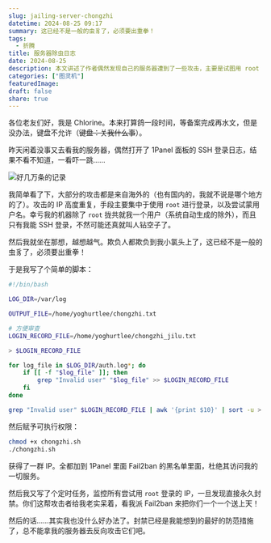 ```yaml
---
slug: jailing-server-chongzhi
datetime: 2024-08-25 09:17
summary: 这已经不是一般的虫豸了，必须要出重拳！
tags:
  - 折腾
title: 服务器除虫日志
date: 2024-08-25
description: 本文讲述了作者偶然发现自己的服务器遭到了一些攻击，主要是试图用 root 和不存在的用户名登录等。作者对之十分生气，于是写了一个脚本扫描了攻击者的 IP，使用 Fail2ban 将其永久封禁，同时设置了定时任务对试图用 root 登录的攻击者进行封禁。
categories: ["图灵机"]
featuredImage: 
draft: false
share: true
---
```


各位老友们好，我是 Chlorine。本来打算鸽一段时间，等备案完成再水文，但是没办法，键盘不允许（~~键盘：关我什么事~~）。

昨天闲着没事又去看我的服务器，偶然打开了 1Panel 面板的 SSH 登录日志，结果不看不知道，一看吓一跳……

![](https://img.clnya.fun/IMG-20240825090708.webp "好几万条的记录")

我简单看了下，大部分的攻击都是来自海外的（也有国内的，我就不说是哪个地方的了）。攻击的 IP 高度重复，手段主要集中于使用 `root` 进行登录，以及尝试蒙用户名。幸亏我的机器除了 `root` 拢共就我一个用户（系统自动生成的除外），而且只有我能 SSH 登录，不然可能还真就叫人钻空子了。

然后我就坐在那想，越想越气。欺负人都欺负到我小氯头上了，这已经不是一般的虫豸了，必须要出重拳！

于是我写了个简单的脚本：

```bash
#!/bin/bash

LOG_DIR=/var/log

OUTPUT_FILE=/home/yoghurtlee/chongzhi.txt

# 方便审查
LOGIN_RECORD_FILE=/home/yoghurtlee/chongzhi_jilu.txt

> $LOGIN_RECORD_FILE

for log_file in $LOG_DIR/auth.log*; do
    if [[ -f "$log_file" ]]; then
        grep "Invalid user" "$log_file" >> $LOGIN_RECORD_FILE
    fi
done

grep "Invalid user" $LOGIN_RECORD_FILE | awk '{print $10}' | sort -u > $OUTPUT_FILE
```

然后赋予可执行权限：

```bash
chmod +x chongzhi.sh
./chongzhi.sh
```

获得了一群 IP。全都加到 1Panel 里面 Fail2ban 的黑名单里面，杜绝其访问我的一切服务。

然后我又写了个定时任务，监控所有尝试用 `root` 登录的 IP，一旦发现直接永久封禁。你们这帮攻击者给我老实呆着，看我派 Fail2ban 来把你们一个一个送上天！

然后的话……其实我也没什么好办法了。封禁已经是我能想到的最好的防范措施了，总不能拿我的服务器去反向攻击它们吧。
